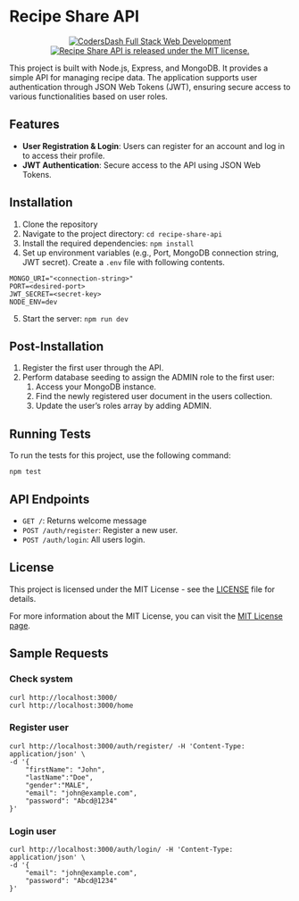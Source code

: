 # Recipe Share API

<p align="center">
  <a href="https://codersdash.com/full-stack-web-development/">
    <img alt="CodersDash Full Stack Web Development" src="https://img.shields.io/badge/codersdash-assignment-DD658B">
  </a>
  <a href="https://github.com/lalankeba/recipe-share-api/blob/main/LICENSE">
    <img src="https://img.shields.io/badge/license-MIT-blue" alt="Recipe Share API is released under the MIT license." >
  </a>
</p>

This project is built with Node.js, Express, and MongoDB. It provides a simple API for managing recipe data. The application supports user authentication through JSON Web Tokens (JWT), ensuring secure access to various functionalities based on user roles.

## Features

- **User Registration & Login**: Users can register for an account and log in to access their profile.
- **JWT Authentication**: Secure access to the API using JSON Web Tokens.

## Installation

1. Clone the repository
2. Navigate to the project directory: `cd recipe-share-api`
3. Install the required dependencies: `npm install`
4. Set up environment variables (e.g., Port, MongoDB connection string, JWT secret). Create a `.env` file with following contents.
```
MONGO_URI="<connection-string>"
PORT=<desired-port>
JWT_SECRET=<secret-key>
NODE_ENV=dev
```
5. Start the server: `npm run dev`

## Post-Installation

1. Register the first user through the API.
2. Perform database seeding to assign the ADMIN role to the first user:
   1. Access your MongoDB instance.
   2. Find the newly registered user document in the users collection.
   3. Update the user’s roles array by adding ADMIN.

## Running Tests

To run the tests for this project, use the following command:
```
npm test
```

## API Endpoints

- `GET /`: Returns welcome message
- `POST /auth/register`: Register a new user.
- `POST /auth/login`: All users login.


## License

This project is licensed under the MIT License - see the [LICENSE](LICENSE) file for details.

For more information about the MIT License, you can visit the [MIT License page](https://opensource.org/licenses/MIT).


## Sample Requests

### Check system
```
curl http://localhost:3000/
curl http://localhost:3000/home
```

### Register user
```
curl http://localhost:3000/auth/register/ -H 'Content-Type: application/json' \
-d '{
    "firstName": "John",
    "lastName":"Doe",
    "gender":"MALE",
    "email": "john@example.com",
    "password": "Abcd@1234"
}'
```

### Login user
```
curl http://localhost:3000/auth/login/ -H 'Content-Type: application/json' \
-d '{ 
    "email": "john@example.com", 
    "password": "Abcd@1234" 
}'
```
